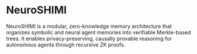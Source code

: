# NeuroSHIMI
NeuroSHIMI is a modular, zero-knowledge memory architecture that organizes symbolic and neural agent memories into verifiable Merkle-based trees. It enables privacy-preserving, causally provable reasoning for autonomous agents through recursive ZK proofs.
